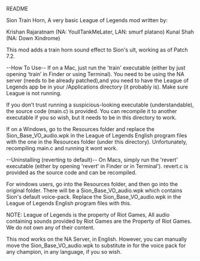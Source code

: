 README

Sion Train Horn,
A very basic League of Legends mod written by:

Krishan Rajaratnam (NA: YoullTankMeLater, LAN: smurf platano)
Kunal Shah (NA: Down Xindrome)

This mod adds a train horn sound effect to Sion's ult, working as of Patch 7.2. 

--How To Use--
If on a Mac, just run the 'train' executable (either by just opening ‘train’ in
Finder or using Terminal). You need to be using the NA server 
(needs to be already patched),and you need to have the League of Legends app be in 
your /Applications directory (it probably is). Make sure League is not running.

If you don’t trust running a suspicious-looking executable (understandable), the source code
(main.c) is provided. You can recompile it to another executable if you so wish, but it needs to
be in this directory to work.

If on a Windows, go to the Resources folder and replace the
Sion_Base_VO_audio.wpk in the League of Legends English program files with
the one in the Resources folder (under this directory). Unfortunately, recompiling
main.c and running it wont work.

--Uninstalling (reverting to default)--
On Macs, simply run the 'revert' executable (either by opening 'revert' in Finder or in Terminal').
revert.c is provided as the source code and can be recompiled.

For windows users, go into the Resources folder, and then go into the original folder. 
There will be a Sion_Base_VO_audio.wpk which contains Sion's default voice-pack.
Replace the Sion_Base_VO_audio.wpk in the League of Legends English program files with this.



NOTE: League of Legends is the property of Riot Games, All audio containing
sounds provided by Riot Games are the Property of Riot Games. We do not
own any of their content.

This mod works on the NA Server, in English. However, you can manually move the 
Sion_Base_VO_audio.wpk to substitute in for the voice pack for any champion,
in any language, if you so wish.


